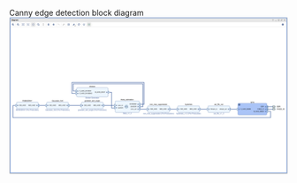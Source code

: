 Canny edge detection block diagram
![alt text](https://github.com/ShoukathAli23/Image-Video-Processing-on-FPGA/blob/master/canny%20edge%20detection/canny%20edge%20detection.png)
